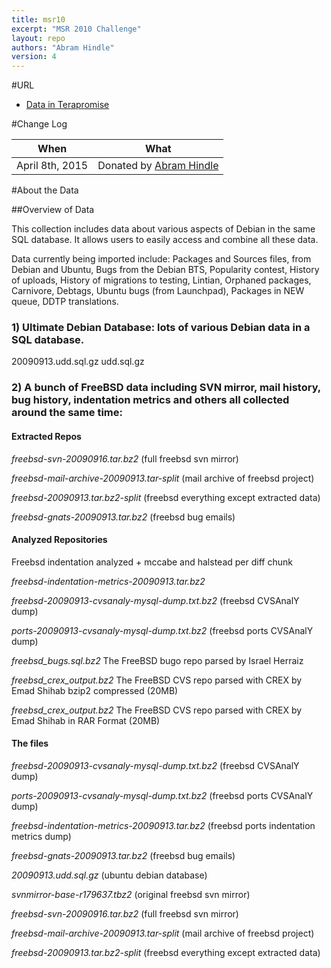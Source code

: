 ```yaml
---
title: msr10
excerpt: "MSR 2010 Challenge"
layout: repo
authors: "Abram Hindle"
version: 4
---
```


#URL

* [Data in Terapromise](https://terapromise.csc.ncsu.edu:8443/!/#repo/view/head/other/msr10)

#Change Log

When | What
---- | ----
April 8th, 2015 | Donated by [Abram Hindle](/repo/people/data-donors/promise4.html)

#About the Data

##Overview of Data

This collection includes data about various aspects of Debian in the same SQL database. It allows users to easily access and combine all these data.

Data currently being imported include: Packages and Sources files, from Debian and Ubuntu, Bugs from the Debian BTS, Popularity contest, History of uploads, History of migrations to testing, Lintian, Orphaned packages, Carnivore, Debtags, Ubuntu bugs (from Launchpad), Packages in NEW queue, DDTP translations.

### 1) Ultimate Debian Database: lots of various Debian data in a SQL database.
20090913.udd.sql.gz
udd.sql.gz

### 2) A bunch of FreeBSD data including SVN mirror, mail history, bug history, indentation metrics and others all collected around the same time:
#### Extracted Repos

*freebsd-svn-20090916.tar.bz2* (full freebsd svn mirror)

*freebsd-mail-archive-20090913.tar-split* (mail archive of freebsd project)

*freebsd-20090913.tar.bz2-split* (freebsd everything except extracted data)

*freebsd-gnats-20090913.tar.bz2* (freebsd bug emails)

#### Analyzed Repositories

Freebsd indentation analyzed + mccabe and halstead per diff chunk

*freebsd-indentation-metrics-20090913.tar.bz2*

*freebsd-20090913-cvsanaly-mysql-dump.txt.bz2* (freebsd CVSAnalY dump)

*ports-20090913-cvsanaly-mysql-dump.txt.bz2* (freebsd ports CVSAnalY dump)

*freebsd\_bugs.sql.bz2* The FreeBSD bugo repo parsed by Israel Herraiz

*freebsd_crex_output.bz2* The FreeBSD CVS repo parsed with CREX by Emad Shihab bzip2 compressed (20MB)

*freebsd_crex_output.bz2* The FreeBSD CVS repo parsed with CREX by Emad Shihab in RAR Format (20MB)

#### The files

*freebsd-20090913-cvsanaly-mysql-dump.txt.bz2* (freebsd CVSAnalY dump)

*ports-20090913-cvsanaly-mysql-dump.txt.bz2* (freebsd ports CVSAnalY dump)

*freebsd-indentation-metrics-20090913.tar.bz2* (freebsd ports indentation metrics dump)

*freebsd-gnats-20090913.tar.bz2* (freebsd bug emails)

*20090913.udd.sql.gz* (ubuntu debian database)

*svnmirror-base-r179637.tbz2* (original freebsd svn mirror)

*freebsd-svn-20090916.tar.bz2* (full freebsd svn mirror)

*freebsd-mail-archive-20090913.tar-split* (mail archive of freebsd project)

*freebsd-20090913.tar.bz2-split* (freebsd everything except extracted data)
